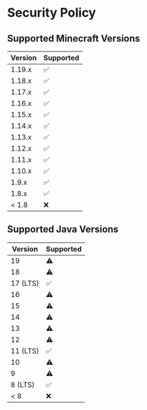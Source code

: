 # Security Policy

## Supported Minecraft Versions

| Version | Supported          |
| ------- | ------------------ |
| 1.19.x  | :white_check_mark: |
| 1.18.x  | :white_check_mark: |
| 1.17.x  | :white_check_mark: |
| 1.16.x  | :white_check_mark: |
| 1.15.x  | :white_check_mark: |
| 1.14.x  | :white_check_mark: |
| 1.13.x  | :white_check_mark: |
| 1.12.x  | :white_check_mark: |
| 1.11.x  | :white_check_mark: |
| 1.10.x  | :white_check_mark: |
| 1.9.x   | :white_check_mark: |
| 1.8.x   | :white_check_mark: |
| < 1.8   | :x:                |

## Supported Java Versions

| Version  | Supported          |
| -------- | ------------------ |
| 19       | :warning: |
| 18       | :warning: |
| 17 (LTS) | :white_check_mark: |
| 16       | :warning: |
| 15       | :warning: |
| 14       | :warning: |
| 13       | :warning: |
| 12       | :warning: |
| 11 (LTS) | :white_check_mark: |
| 10       | :warning: |
| 9        | :warning: |
| 8 (LTS)  | :white_check_mark: |
| < 8      | :x:                |
